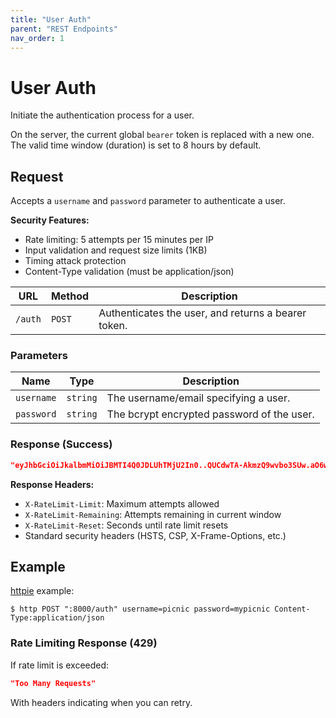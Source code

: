 ```yaml
---
title: "User Auth"
parent: "REST Endpoints"
nav_order: 1
---
```


# User Auth

Initiate the authentication process for a user.

On the server, the current global `bearer` token is replaced with a new one.\
The valid time window (duration) is set to 8 hours by default.

## Request

Accepts a `username` and `password` parameter to authenticate a user.

**Security Features:**
- Rate limiting: 5 attempts per 15 minutes per IP
- Input validation and request size limits (1KB)
- Timing attack protection
- Content-Type validation (must be application/json)

| URL     | Method | Description                                         |
| ------- | ------ | --------------------------------------------------- |
| `/auth` | `POST` | Authenticates the user, and returns a bearer token. |

### Parameters

| Name       | Type     | Description                                |
| ---------- | -------- | ------------------------------------------ |
| `username` | `string` | The username/email specifying a user.      |
| `password` | `string` | The bcrypt encrypted password of the user. |

### Response (Success)

```json
"eyJhbGciOiJkalbmMiOiJBMTI4Q0JDLUhTMjU2In0..QUCdwTA-AkmzQ9wvbo3SUw.aO6wF-abc_a-X0Ovb1I5XqFd2YtoRk61ZEzXcwZSW1R_UVF12IgYMg"
```

**Response Headers:**
- `X-RateLimit-Limit`: Maximum attempts allowed
- `X-RateLimit-Remaining`: Attempts remaining in current window
- `X-RateLimit-Reset`: Seconds until rate limit resets
- Standard security headers (HSTS, CSP, X-Frame-Options, etc.)

## Example

[httpie](https://httpie.io) example:

```http
$ http POST ":8000/auth" username=picnic password=mypicnic Content-Type:application/json
```

### Rate Limiting Response (429)

If rate limit is exceeded:

```json
"Too Many Requests"
```

With headers indicating when you can retry.
